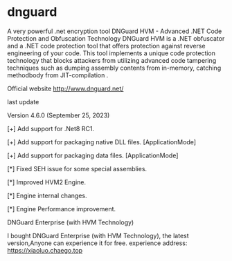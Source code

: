 # dnguard
A very powerful .net encryption tool
DNGuard HVM - Advanced .NET Code Protection and Obfuscation Technology
DNGuard HVM is a .NET obfuscator and a .NET code protection tool that offers protection against reverse engineering of your code. This tool implements a unique code protection technology that blocks attackers from utilizing advanced code tampering techniques such as dumping assembly contents from in-memory, catching methodbody from JIT-compilation .

Official website http://www.dnguard.net/

last update

Version 4.6.0 (September 25, 2023)

[+] Add support for .Net8 RC1.

[+] Add support for packaging native DLL files. [ApplicationMode]

[+] Add support for packaging data files. [ApplicationMode]

[*] Fixed SEH issue for some special assemblies.

[*] Improved HVM2 Engine.

[*] Engine internal changes.

[*] Engine Performance improvement.


DNGuard Enterprise (with HVM Technology)

I bought DNGuard Enterprise (with HVM Technology), the latest version,Anyone can experience it for free.
experience address: https://xiaoluo.chaego.top

